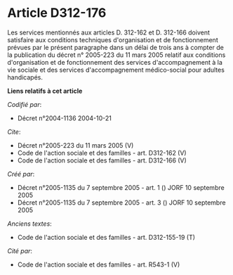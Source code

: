 # Article D312-176

Les services mentionnés aux articles D. 312-162 et D. 312-166 doivent satisfaire aux conditions techniques d'organisation et
de fonctionnement prévues par le présent paragraphe dans un délai de trois ans à compter de la publication du décret n°
2005-223 du 11 mars 2005 relatif aux conditions d'organisation et de fonctionnement des services d'accompagnement à la vie
sociale et des services d'accompagnement médico-social pour adultes handicapés.

**Liens relatifs à cet article**

_Codifié par_:

  - Décret n°2004-1136 2004-10-21

_Cite_:

  - Décret n°2005-223 du 11 mars 2005 (V)
  - Code de l'action sociale et des familles - art. D312-162 (V)
  - Code de l'action sociale et des familles - art. D312-166 (V)

_Créé par_:

  - Décret n°2005-1135 du 7 septembre 2005 - art. 1 () JORF 10 septembre 2005
  - Décret n°2005-1135 du 7 septembre 2005 - art. 3 () JORF 10 septembre 2005

_Anciens textes_:

  - Code de l'action sociale et des familles - art. D312-155-19 (T)

_Cité par_:

  - Code de l'action sociale et des familles - art. R543-1 (V)
